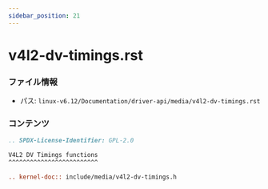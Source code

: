 ```yaml
---
sidebar_position: 21
---
```

# v4l2-dv-timings.rst

### ファイル情報

- パス: `linux-v6.12/Documentation/driver-api/media/v4l2-dv-timings.rst`

### コンテンツ

```rst
.. SPDX-License-Identifier: GPL-2.0

V4L2 DV Timings functions
^^^^^^^^^^^^^^^^^^^^^^^^^

.. kernel-doc:: include/media/v4l2-dv-timings.h

```
